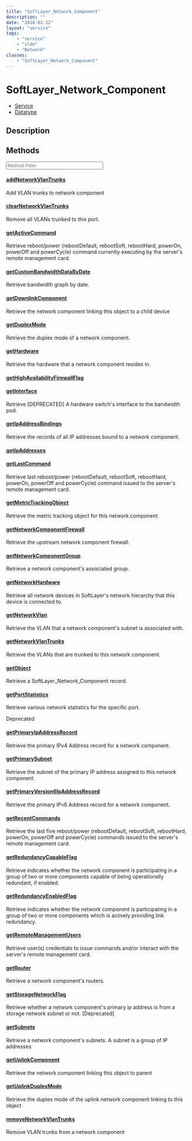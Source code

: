 ```yaml
---
title: "SoftLayer_Network_Component"
description: ""
date: "2018-02-12"
layout: "service"
tags:
    - "service"
    - "sldn"
    - "Network"
classes:
    - "SoftLayer_Network_Component"
---
```

# SoftLayer_Network_Component
<div id='service-datatype'>
    <ul id='sldn-reference-tabs'>
    <li id='service'> <a href='/reference/services/SoftLayer_Network_Component' >Service</a></li>    <li id='datatype'> <a href='/reference/datatypes/SoftLayer_Network_Component' >Datatype</a></li>
    </ul>
</div>

## Description






        
<div id="properties" class="content service-content">

## Methods

<div class="view-filters">
    <div class="clearfix">
        <div class="search-input-box">
            <input placeholder="Method Filter" onkeyup="titleSearch(inputId='edit-combine', divId='method-div', elementClass='method-row')" 
                type="text" id="edit-combine" value="" size="30" maxlength="128" class="form-text">
        </div>
    </div>
</div>

<div id="method-div">

<div class="method-row">

#### [addNetworkVlanTrunks](/reference/services/SoftLayer_Network_Component/addNetworkVlanTrunks)
Add VLAN trunks to network component

</div>

<div class="method-row">

#### [clearNetworkVlanTrunks](/reference/services/SoftLayer_Network_Component/clearNetworkVlanTrunks)
Remove all VLANs trunked to this port.

</div>

<div class="method-row">

#### [getActiveCommand](/reference/services/SoftLayer_Network_Component/getActiveCommand)
Retrieve reboot/power (rebootDefault, rebootSoft, rebootHard, powerOn, powerOff and powerCycle) command currently executing by the server's remote management card.

</div>

<div class="method-row">

#### [getCustomBandwidthDataByDate](/reference/services/SoftLayer_Network_Component/getCustomBandwidthDataByDate)
Retrieve bandwidth graph by date.

</div>

<div class="method-row">

#### [getDownlinkComponent](/reference/services/SoftLayer_Network_Component/getDownlinkComponent)
Retrieve the network component linking this object to a child device

</div>

<div class="method-row">

#### [getDuplexMode](/reference/services/SoftLayer_Network_Component/getDuplexMode)
Retrieve the duplex mode of a network component.

</div>

<div class="method-row">

#### [getHardware](/reference/services/SoftLayer_Network_Component/getHardware)
Retrieve the hardware that a network component resides in.

</div>

<div class="method-row">

#### [getHighAvailabilityFirewallFlag](/reference/services/SoftLayer_Network_Component/getHighAvailabilityFirewallFlag)


</div>

<div class="method-row">

#### [getInterface](/reference/services/SoftLayer_Network_Component/getInterface)
Retrieve [DEPRECATED] A hardware switch's interface to the bandwidth pod.

</div>

<div class="method-row">

#### [getIpAddressBindings](/reference/services/SoftLayer_Network_Component/getIpAddressBindings)
Retrieve the records of all IP addresses bound to a network component.

</div>

<div class="method-row">

#### [getIpAddresses](/reference/services/SoftLayer_Network_Component/getIpAddresses)


</div>

<div class="method-row">

#### [getLastCommand](/reference/services/SoftLayer_Network_Component/getLastCommand)
Retrieve last reboot/power (rebootDefault, rebootSoft, rebootHard, powerOn, powerOff and powerCycle) command issued to the server's remote management card.

</div>

<div class="method-row">

#### [getMetricTrackingObject](/reference/services/SoftLayer_Network_Component/getMetricTrackingObject)
Retrieve the metric tracking object for this network component.

</div>

<div class="method-row">

#### [getNetworkComponentFirewall](/reference/services/SoftLayer_Network_Component/getNetworkComponentFirewall)
Retrieve the upstream network component firewall.

</div>

<div class="method-row">

#### [getNetworkComponentGroup](/reference/services/SoftLayer_Network_Component/getNetworkComponentGroup)
Retrieve a network component's associated group.

</div>

<div class="method-row">

#### [getNetworkHardware](/reference/services/SoftLayer_Network_Component/getNetworkHardware)
Retrieve all network devices in SoftLayer's network hierarchy that this device is connected to.

</div>

<div class="method-row">

#### [getNetworkVlan](/reference/services/SoftLayer_Network_Component/getNetworkVlan)
Retrieve the VLAN that a network component's subnet is associated with.

</div>

<div class="method-row">

#### [getNetworkVlanTrunks](/reference/services/SoftLayer_Network_Component/getNetworkVlanTrunks)
Retrieve the VLANs that are trunked to this network component.

</div>

<div class="method-row">

#### [getObject](/reference/services/SoftLayer_Network_Component/getObject)
Retrieve a SoftLayer_Network_Component record.

</div>

<div class="method-row deprecated">

#### [getPortStatistics](/reference/services/SoftLayer_Network_Component/getPortStatistics)
Retrieve various network statistics for the specific port.

<span class="deprecation-label">Deprecated  </span>


</div>

<div class="method-row">

#### [getPrimaryIpAddressRecord](/reference/services/SoftLayer_Network_Component/getPrimaryIpAddressRecord)
Retrieve the primary IPv4 Address record for a network component.

</div>

<div class="method-row">

#### [getPrimarySubnet](/reference/services/SoftLayer_Network_Component/getPrimarySubnet)
Retrieve the subnet of the primary IP address assigned to this network component.

</div>

<div class="method-row">

#### [getPrimaryVersion6IpAddressRecord](/reference/services/SoftLayer_Network_Component/getPrimaryVersion6IpAddressRecord)
Retrieve the primary IPv6 Address record for a network component.

</div>

<div class="method-row">

#### [getRecentCommands](/reference/services/SoftLayer_Network_Component/getRecentCommands)
Retrieve the last five reboot/power (rebootDefault, rebootSoft, rebootHard, powerOn, powerOff and powerCycle) commands issued to the server's remote management card.

</div>

<div class="method-row">

#### [getRedundancyCapableFlag](/reference/services/SoftLayer_Network_Component/getRedundancyCapableFlag)
Retrieve indicates whether the network component is participating in a group of two or more components capable of being operationally redundant, if enabled.

</div>

<div class="method-row">

#### [getRedundancyEnabledFlag](/reference/services/SoftLayer_Network_Component/getRedundancyEnabledFlag)
Retrieve indicates whether the network component is participating in a group of two or more components which is actively providing link redundancy.

</div>

<div class="method-row">

#### [getRemoteManagementUsers](/reference/services/SoftLayer_Network_Component/getRemoteManagementUsers)
Retrieve user(s) credentials to issue commands and/or interact with the server's remote management card.

</div>

<div class="method-row">

#### [getRouter](/reference/services/SoftLayer_Network_Component/getRouter)
Retrieve a network component's routers.

</div>

<div class="method-row">

#### [getStorageNetworkFlag](/reference/services/SoftLayer_Network_Component/getStorageNetworkFlag)
Retrieve whether a network component's primary ip address is from a storage network subnet or not. [Deprecated]

</div>

<div class="method-row">

#### [getSubnets](/reference/services/SoftLayer_Network_Component/getSubnets)
Retrieve a network component's subnets. A subnet is a group of IP addresses

</div>

<div class="method-row">

#### [getUplinkComponent](/reference/services/SoftLayer_Network_Component/getUplinkComponent)
Retrieve the network component linking this object to parent

</div>

<div class="method-row">

#### [getUplinkDuplexMode](/reference/services/SoftLayer_Network_Component/getUplinkDuplexMode)
Retrieve the duplex mode of the uplink network component linking to this object

</div>

<div class="method-row">

#### [removeNetworkVlanTrunks](/reference/services/SoftLayer_Network_Component/removeNetworkVlanTrunks)
Remove VLAN trunks from a network component

</div>
</div>

</div>

